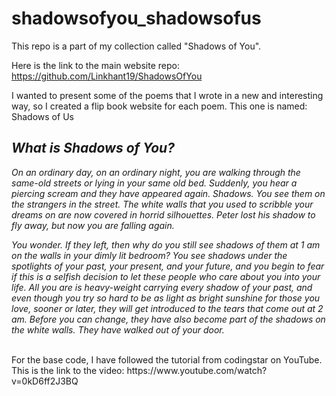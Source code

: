 # shadowsofyou_shadowsofus

This repo is a part of my collection called "Shadows of You". 

Here is the link to the main website repo: https://github.com/Linkhant19/ShadowsOfYou

I wanted to present some of the poems that I wrote in a new and interesting way, so I created a flip book website for each poem. 
This one is named: Shadows of Us

<h2><em>
What is Shadows of You? 
</em></h2>
<em>
On an ordinary day, on an ordinary night, you are walking through the same-old streets or lying in
your same old bed. Suddenly, you hear a piercing scream and they have appeared again. Shadows. You see them on
the strangers in the street. The white walls that you used to scribble your dreams on are now covered in horrid
silhouettes. Peter lost his shadow to fly away, but now you are falling again.

You wonder. If they left, then why do you still see shadows of them at 1 am on the walls in your
dimly lit bedroom? You see shadows under the spotlights of your past, your present, and your future, and you
begin to fear if this is a selfish decision to let these people who care about you into your life. All you are is
heavy-weight carrying every shadow of your past, and even though you try so hard to be as light as bright sunshine
for those you love, sooner or later, they will get introduced to the tears that come out at 2 am. Before you can
change, they have also become part of the shadows on the white walls. They have walked out of your door.
</em>

<br>
For the base code, I have followed the tutorial from codingstar on YouTube. 
This is the link to the video: https://www.youtube.com/watch?v=0kD6ff2J3BQ

